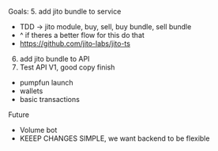 

Goals:
5. add jito bundle to service
   - TDD -> jito module, buy, sell, buy bundle, sell bundle
 - ^ if theres a better flow for this do that
 - https://github.com/jito-labs/jito-ts 
6. add jito bundle to API
7. Test API V1, good copy finish
  -  pumpfun launch
  -  wallets
  -  basic transactions

Future
- Volume bot
- KEEEP CHANGES SIMPLE, we want backend to be flexible
